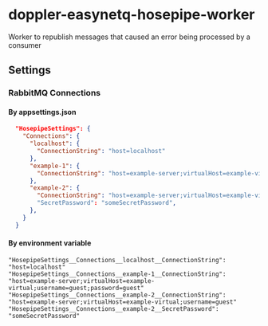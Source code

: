 # doppler-easynetq-hosepipe-worker

Worker to republish messages that caused an error being processed by a consumer

## Settings

### RabbitMQ Connections

#### By appsettings.json

```json
  "HosepipeSettings": {
    "Connections": {
      "localhost": {
        "ConnectionString": "host=localhost"
      },
      "example-1": {
        "ConnectionString": "host=example-server;virtualHost=example-virtual;username=guest;password=guest"
      },
      "example-2": {
        "ConnectionString": "host=example-server;virtualHost=example-virtual;username=guest"
        "SecretPassword": "someSecretPassword",
      },
    }
  }
```

#### By environment variable

```env
"HosepipeSettings__Connections__localhost__ConnectionString": "host=localhost"
"HosepipeSettings__Connections__example-1__ConnectionString": "host=example-server;virtualHost=example-virtual;username=guest;password=guest"
"HosepipeSettings__Connections__example-2__ConnectionString": "host=example-server;virtualHost=example-virtual;username=guest"
"HosepipeSettings__Connections__example-2__SecretPassword": "someSecretPassword"
```
